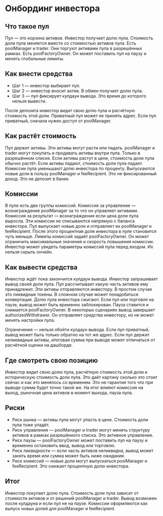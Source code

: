 # Онбординг инвестора

## Что такое пул
Пул — это корзина активов.
Инвестор получает долю пула.
Стоимость доли пула меняется вместе со стоимостью активов пула.
Есть poolManager и trader. Они торгуют активами пула в разрешённых рамках.
Есть poolFactoryOwner. Он может поставить пул на паузу и менять глобальные лимиты.

## Как внести средства
- Шаг 1 — инвестор выбирает пул.
- Шаг 2 — инвестор вносит актив. В обмен получает долю пула.
- Шаг 3 — пул фиксирует кулдаун вывода. Это время до которого нельзя вывести.

После депозита инвестор видит свою долю пула и расчётную стоимость этой доли.
Приватный пул может не принять адрес. Если пул приватный, сначала нужен доступ от poolManager.

## Как растёт стоимость
Пул держит активы. Эти активы могут расти или падать.
poolManager и trader могут покупать и продавать активы внутри пула. Только в разрешённом списке.
Если активы растут в цене, стоимость доли пула обычно растёт.
Если активы падают, стоимость доли пула падает.
Комиссии пула уменьшают долю инвестора по проценту. Выпускаются новые доли в пользу poolManager и feeRecipient.
Это не фиксированный доход. Это не депозит в банке.

## Комиссии
В пуле есть две группы комиссий.
Комиссия за управление — вознаграждение poolManager за то что он управляет активами.
Комиссия за результат — вознаграждение если цена доли пула выросла.
Эти комиссии не списываются напрямую с баланса инвестора.
Пул выпускает новые доли и отправляет их poolManager и feeRecipient.
После этого процентная доля инвестора в пуле становится чуть меньше.
Лимиты комиссий задаёт poolFactoryOwner. Он может ограничить максимальные значения и скорость повышения комиссии.
Инвестор может увидеть параметры комиссий пула перед входом. Их нельзя скрыть ончейн.

## Как вывести средства
Инвестор ждёт пока закончится кулдаун вывода.
Инвестор запрашивает вывод своей доли пула.
Пул рассчитывает какую часть активов ему принадлежит.
Эти активы отправляются инвестору. В простом случае это ликвидные токены. В сложном случае может понадобиться конвертация.
Долю пула инвестора сжигают.
Если пул или торговля на паузе, вывод может быть временно заблокирован. Пауза ставится и снимается poolFactoryOwner.
В некоторых сценариях вывод завершает authorizedWithdrawer. Он отправляет средства инвестору, но не может менять настройки пула.

Ограничения — нельзя обойти кулдаун вывода.
Если пул приватный, вывод может быть только обратно на тот же адрес.
Если пул держит неликвидные активы, итоговая сумма при выводе может отличаться от расчётной оценки на дашборде.

## Где смотреть свою позицию
Инвестор видит свою долю пула, расчётную стоимость этой доли и историческую стоимость доли пула.
Это даёт картину сколько это стоит сейчас и как это менялось со временем.
Это не гарантия того что при выводе сумма будет точно такой же. На итог влияют комиссия на выход, рыночная цена активов в момент выхода, пауза пула.

## Риски
- Риск рынка — активы пула могут упасть в цене. Стоимость доли пула тоже упадёт.
- Риск управления — poolManager и trader могут менять структуру активов в рамках разрешённого списка. Это активное управление.
- Риск паузы — poolFactoryOwner может поставить пул на паузу и временно остановить ввод, вывод или торговлю.
- Риск ликвидности — если часть активов неликвидна, вывод может занять время или сумма может быть ниже ожидания.
- Риск комиссий — новые доли могут выпускаться poolManager и feeRecipient. Это снижает процентную долю инвестора.

## Итог
Инвестор покупает долю пула.
Стоимость доли пула зависит от стоимости активов и от решений poolManager и trader.
Вывод возможен после кулдауна и если пул не на паузе.
Комиссии оформляются как выпуск новых долей для poolManager и feeRecipient.
